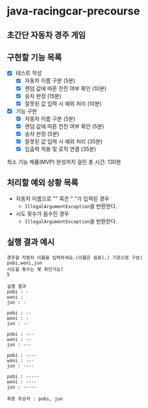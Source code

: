 # java-racingcar-precourse

## 초간단 자동차 경주 게임

## 구현할 기능 목록

- [x] 테스트 작성
  - [x] 자동차 이름 구분 (5분)
  - [x] 랜덤 값에 따른 전진 여부 확인 (10분)
  - [x] 승자 판정 (15분)
  - [x] 잘못된 값 입력 시 예외 처리 (10분)
- [x] 기능 구현
  - [x] 자동차 이름 구분 (5분)
  - [x] 랜덤 값에 따른 전진 여부 확인 (5분)
  - [x] 승자 판정 (5분)
  - [x] 잘못된 값 입력 시 예외 처리 (35분)
  - [x] 입출력 적용 및 로직 연결 (35분)

최소 기능 제품(MVP) 완성까지 걸린 총 시간: 130분

## 처리할 예외 상황 목록

- 자동차 이름으로 "" 혹은 " "가 입력된 경우
  - `IllegalArgumentException`을 반환한다.
- 시도 횟수가 음수인 경우
  - `IllegalArgumentException`을 반환한다.

## 실행 결과 예시

```
경주할 자동차 이름을 입력하세요.(이름은 쉼표(,) 기준으로 구분)
pobi,woni,jun
시도할 횟수는 몇 회인가요?
5

실행 결과
pobi : -
woni : 
jun : -

pobi : --
woni : -
jun : --

pobi : ---
woni : --
jun : ---

pobi : ----
woni : ---
jun : ----

pobi : -----
woni : ----
jun : -----

최종 우승자 : pobi, jun
```